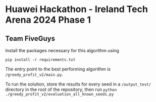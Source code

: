 # Huawei Hackathon - Ireland Tech Arena 2024 Phase 1

## Team FiveGuys

Install the packages necessary for this algorithm using
```
pip install -r requirements.txt
```

The entry point to the best performing algorithm is `/greedy_profit_v2/main.py`.

To run the solution, store the results for every seed in a `/output_test/` directory in the root of the repository, then run `python ./greedy_profit_v2/evaluation_all_known_seeds.py`